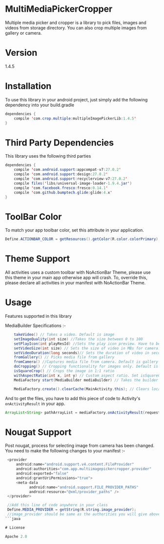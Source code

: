# MultiMediaPickerCropper
Multiple media picker and cropper is a library to pick files, images and videos from storage directory.
You can also crop multiple images from gallery or camera.


# Version
1.4.5

# Installation

To use this library in your android project, just simply add the following dependency into your build.gradle

```java
dependencies {
    compile 'com.crop.multiple:multipleImagePickerLib:1.4.5'
}
```

# Third Party Dependencies

This library uses the following third parties

```java
dependencies {
    compile 'com.android.support:appcompat-v7:27.0.2'
    compile 'com.android.support:design:27.0.2'
    compile 'com.android.support:recyclerview-v7:27.0.2'
    compile files('libs/universal-image-loader-1.9.4.jar')
    compile 'com.facebook.fresco:fresco:0.14.1'
    compile 'com.github.bumptech.glide:glide:4.x'
}
```

# ToolBar Color

To match your app toolbar color, set this attribute in your application.

```java
Define.ACTIONBAR_COLOR = getResources().getColor(R.color.colorPrimary);
```

# Theme Support
All activities uses a custom toolbar with NoActionBar Theme, please use this theme in your main app otherwise app will crash.
To, override this, please declare all activities in your manifest with NoActionBar Theme.

# Usage
Features supported in this library

MediaBuilder Specifications :-
```java
    takeVideo() // Takes a video. Default is image
    setImageQuality(int size) //Takes the size between 0 to 100
    setPlayIcon(int playResId) //Sets the play icon preview. Have to be a valid resource id
    setVideoSize(int size) // Sets the size of video in MBs for camera. Default is -1
    setVideoDuration(long seconds)// Sets the duration of video in seconds for camera. Default is -1
    fromGallery() // Picks media file from gallery
    fromCamera() //Captures media file from camera. Default is gallery
    doCropping() // Cropping functionality for images only. Default is false
    isSquareCrop() // Crops the image in 1:1 ratio
    withAspectRatio(int x, int y) // Custom aspect ratio. Set isSquareCrop() to false then only this method will work
    MediaFactory start(MediaBuilder mediaBuilder) // Takes the builder object and starts the media capturing process

    MediaFactory.create().clearCache(MainActivity.this); // Clears local cache of compressed images from sd card
```

And to get the files, you have to add this piece of code to Activity's `onActivityResult` in your app.
```java
ArrayList<String> pathArrayList = mediaFactory.onActivityResult(requestCode, resultCode, data);
```

# Nougat Support
Post nougat, process for selecting image from camera has been changed. You need to make the following changes to your manifest :-
```java
 <provider
     android:name="android.support.v4.content.FileProvider"
     android:authorities="com.app.multiimagepickercropper.provider"
     android:exported="false"
     android:grantUriPermissions="true">
     <meta-data
           android:name="android.support.FILE_PROVIDER_PATHS"
           android:resource="@xml/provider_paths" />
 </provider>

 //Add this line of code anywhere in your class
 Define.MEDIA_PROVIDER = getString(R.string.image_provider);
 //image_provider should be same as the authorities you will give above in the provider
```java

# License

Apache 2.0
